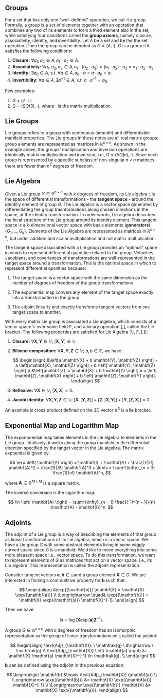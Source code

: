## Groups

For a set that has only one "well-defined" operation, we call it a group. Formally, a group is a set of elements together with an operation that combines any two of its elements to form a third element also in the set, while satisfying four canditions called the **group axioms**, namely closure, associativity, identity, and invertibility. Let $A$ be a set and be the the set operation.tThen the group can be denoted as $G = (A, \cdot)$. $G$ is a group if it satisfies the following conditions:

1. **Closure:** $\forall a_1, a_2 \in A, a_1 \cdot a_2 \in A$.
2. **Associativity:** $\forall a_1, a_2, a_3 \in A, a_1 \cdot (a_2 \cdot a_3) = (a_1 \cdot a_2) \cdot a_3 = a_1 \cdot a_2 \cdot a_3$.
3. **Identity:** $\exists a_0 \in A, \ \text{s.t.} \ \forall a \in A, a_0 \cdot a = a \cdot a_0 = a$.
4. **Invertibility:** $\forall a \in A, \exists a^{-1} \in A, \ \text{s.t.} \ a \cdot a^{-1} = a_0$. 

Few examples:

1. $G = (\mathbb{Z}, +)$
2. $G = (SO(3), \cdot)$, where $\cdot$ is the matrix multiplication.

## Lie Groups

Lie groups refers to a group with continuous (smooth) and differentiable manifold properties. The Lie groups in these notes are all real matrix groups; group elements are represented as matrices in $\mathbb{R}^{n \times n}$. As shown in the example above, the groups' multiplication and inversion operations are identically matrix multiplication and inversion, i.e., $G = (SO(n), \cdot)$. Since each group is represented by a specific subclass of non-singular $n \times n$ matrices, there are fewer than $n^2$ degrees of freedom.

## Lie Algebra

Given a Lie group $G \in \mathbb{R}^{n \times n}$ with $k$ degrees of freedom, its Lie algebra $\mathfrak{g}$ is the space of differential transformations - the **tangent space** - around the identitiy element of group $G$. The Lie algebra is a vector space generated by differentiating the group trasnformations along chosen directions in the space, at the identity transformation. In order words, Lie algebra describes the local structure of the Lie group around its identity element. This tangent space is a $k$-dimensional vector space with basis elements (**generators**) $\left\{G_1, \ldots, G_k \right\}$. Elements of the Lie Algebra are represented as matrices in $\mathbb{R}^{n \times n}$, but under addition and scalar multiplication and not matrix multiplication.

The tangent space associated with a Lie group provides an "optimal" space in which to represent differential quantities related to the group. Velocities, Jacobians, and covariances of transformations are well-represented in the tanget space around a transformation. This is the optimal space in which to represent differential quanities because:

1. The tanget space is a vector space with the same dimension as the number of degrees of freedom of the group transformations

2. The exponential map convers any element of the tanget space exactly into a transformation in the group

3. The adjoint linearly and exactly transforms tangent vectors from one tanget space to another.

With every matrix Lie group is associated a Lie algebra, which consists of a vector space $\mathbb{V}$ over some field $\mathbb{F}$, and a binary operation $\left[, \right]$, called the Lie bracket. The following properties are satisfied for Lie Algebra $(\mathbb{V}, \mathbb{F}, \left[, \right])$:

1. **Closure:** $\forall \mathbf{X}, \mathbf{Y} \in \mathbb{V}; \ \left[ \mathbf{X}, \mathbf{Y} \right] \in \mathbb{V}$.
2. **Bilinear composition:** $\forall \mathbf{X}, \mathbf{Y}, \mathbf{Z} \in \mathbb{V}; \ a,b \in \mathbb{F}$, we have:

    $$
    \begin{align}
    &\left[a \mathbf{X} + b \mathbf{Y}, \mathbf{Z} \right] = a \left[\mathbf{X}, \mathbf{Z} \right] + b \left[ \mathbf{Y}, \mathbf{Z} \right] \\
    &\left[\mathbf{Z}, a \mathbf{X} + b \mathbf{Y} \right] = a \left[ \mathbf{Z}, \mathbf{X} \right] + b \left[ \mathbf{Z}, \mathbf{Y} \right].
    \end{align}
    $$

3. **Reflexive:** $\forall \mathbf{X} \in \mathbb{V}; \ \left[ \mathbf{X}, \mathbf{X} \right] = 0$.
4. **Jacobi identity:** $\forall \mathbf{X}, \mathbf{Y}, \mathbf{Z} \in \mathbb{V}; \ \left[ \mathbf{X}, \left[ \mathbf{Y}, \mathbf{Z} \right] \right] + \left[ \mathbf{Z}, \left[ \mathbf{X}, \mathbf{Y} \right] \right] + \left[ \mathbf{Y}, \left[ \mathbf{Z}, \mathbf{X} \right] \right] = 0$.

An example is cross product defined on the 3D vector $\mathbb{R}^3$ is a lie bracket.

## Exponential Map and Logarithm Map

The expononential map takes elements in the Lie algebra to elements in the Lie group. Intuitively, it walks along the group manifold in the differential direction specified by the tanget vector in the Lie algebra. The matrix expnential is given by:

$$
\exp \left( \mathbf{A} \right) = \mathbf{I} + \mathbf{A} + \frac{1}{2!} \mathbf{A}^2 + \frac{1}{3!} \mathbf{A}^3 + \ldots = \sum^{\infty}_{n = 0} \frac{1}{n!} \mathbf{A}^n,
$$

where $\mathbf{A} \in \mathbb{R}^{M \times M}$ is a square matrix.

The inverse conversion is the logarithm map:

$$
\ln \left( \mathbf{A} \right) = \sum^{\infty}_{n = 1} \frac{(-1)^{n - 1}}{n} (\mathbf{A} - \mathbf{I})^n.
$$

## Adjoints

The adjoint of a Lie group is a way of describing the elements of that group as linear transformations of its Lie algebra, which is a vector space. We have a Lie group $G$ with some abstract elements living in some wiggly curved space since $G$ is a manifold. We'd like to move everything into some more pleasent space i.e., vector space. To do this transformation, we want to represent elements of $G$ as matrices that act on a vector space, i.e., its Lie algebra. This representation is called the adjoint representation.

Consider tangent vectors $\mathbf{a}, \mathbf{b} \in \mathfrak{g}$ and a group element $\mathbf{X} \in G$. We are interested in finding a commuititive property for $\mathbf{b}$ such that:

$$
\begin{align}
&\exp{(\mathbf{b})} \mathbf{X} = \mathbf{X} \exp{(\mathbf{a})} \\
\Longrightarrow \quad& \exp{(\mathbf{b})} = \mathbf{X} \exp{(\mathbf{a})} \mathbf{X}^{-1}.
\end{align}
$$

Then we have:

$$
\mathbf{b} = \log \left( \mathbf{X} \exp{(\mathbf{a})} \mathbf{Z}^{-1} \right).
$$

A group $G \in \mathbb{R}^{n \times n}$ with $k$ degrees of freedom has an isomorphic representation as the group of linear transformations on $\mathfrak{g}$ called the adjoint:

$$
\begin{align}
\text{Adj}_{\mathbf{X}}: \ \mathfrak{g} \ &\rightarrow \ \mathfrak{g} \\
\text{Adj}_{\mathbf{X}} \left( \mathbf{a} \right) &= \mathbf{X} \mathbf{a} \mathbf{X}^{-1} \in \mathfrak{g}. \\
\end{align}
$$

$\mathbf{b}$ can be defined using the adjoint in the previous equation:

$$
\begin{align}
\mathbf{b} &\equiv \text{Adj}_{\mathbf{X}} (\mathbf{a}) \\ 
\Longrightarrow \exp{(\mathbf{b})} &= \mathbf{X} \exp{(\mathbf{a})} \mathbf{X}^{-1} \\
\Longrightarrow \exp{(\mathbf{b})} \mathbf{X} &= \mathbf{X} \exp{(\mathbf{a})}.
\end{align}
$$






